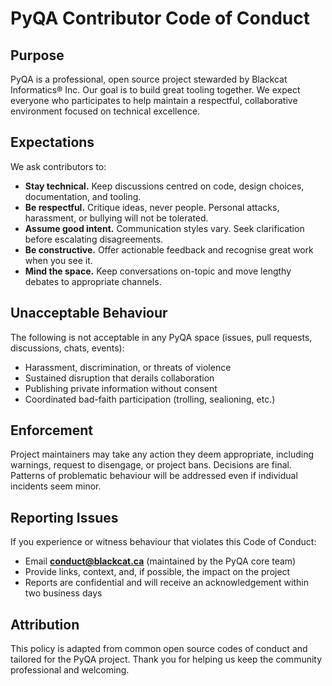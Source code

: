 <!-- SPDX-License-Identifier: MIT -->

<!-- Copyright (c) 2025 Blackcat Informatics® Inc. -->

# PyQA Contributor Code of Conduct

## Purpose

PyQA is a professional, open source project stewarded by Blackcat Informatics® Inc. Our goal is to build great tooling together. We expect everyone who participates to help maintain a respectful, collaborative environment focused on technical excellence.

## Expectations

We ask contributors to:

* **Stay technical.** Keep discussions centred on code, design choices, documentation, and tooling.
* **Be respectful.** Critique ideas, never people. Personal attacks, harassment, or bullying will not be tolerated.
* **Assume good intent.** Communication styles vary. Seek clarification before escalating disagreements.
* **Be constructive.** Offer actionable feedback and recognise great work when you see it.
* **Mind the space.** Keep conversations on-topic and move lengthy debates to appropriate channels.

## Unacceptable Behaviour

The following is not acceptable in any PyQA space (issues, pull requests, discussions, chats, events):

* Harassment, discrimination, or threats of violence
* Sustained disruption that derails collaboration
* Publishing private information without consent
* Coordinated bad-faith participation (trolling, sealioning, etc.)

## Enforcement

Project maintainers may take any action they deem appropriate, including warnings, request to disengage, or project bans. Decisions are final. Patterns of problematic behaviour will be addressed even if individual incidents seem minor.

## Reporting Issues

If you experience or witness behaviour that violates this Code of Conduct:

* Email **conduct@blackcat.ca** (maintained by the PyQA core team)
* Provide links, context, and, if possible, the impact on the project
* Reports are confidential and will receive an acknowledgement within two business days

## Attribution

This policy is adapted from common open source codes of conduct and tailored for the PyQA project. Thank you for helping us keep the community professional and welcoming.
